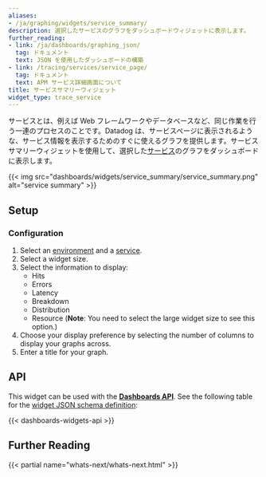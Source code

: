 ```yaml
---
aliases:
- /ja/graphing/widgets/service_summary/
description: 選択したサービスのグラフをダッシュボードウィジェットに表示します。
further_reading:
- link: /ja/dashboards/graphing_json/
  tag: ドキュメント
  text: JSON を使用したダッシュボードの構築
- link: /tracing/services/service_page/
  tag: ドキュメント
  text: APM サービス詳細画面について
title: サービスサマリーウィジェット
widget_type: trace_service
---
```


サービスとは、例えば Web フレームワークやデータベースなど、同じ作業を行う一連のプロセスのことです。Datadog は、サービスページに表示されるような、サービス情報を表示するためのすぐに使えるグラフを提供します。サービスサマリーウィジェットを使用して、選択した[サービス][1]のグラフをダッシュボードに表示します。

{{< img src="dashboards/widgets/service_summary/service_summary.png" alt="service summary" >}}

## Setup

### Configuration

1. Select an [environment][2] and a [service][1].
2. Select a widget size.
3. Select the information to display:
    * Hits
    * Errors
    * Latency
    * Breakdown
    * Distribution
    * Resource (**Note**: You need to select the large widget size to see this option.)
4. Choose your display preference by selecting the number of columns to display your graphs across.
5. Enter a title for your graph.

## API

This widget can be used with the **[Dashboards API][3]**. See the following table for the [widget JSON schema definition][4]:

{{< dashboards-widgets-api >}}

## Further Reading

{{< partial name="whats-next/whats-next.html" >}}

[1]: /ja/tracing/services/service_page/
[2]: /ja/tracing/send_traces/
[3]: /ja/api/latest/dashboards/
[4]: /ja/dashboards/graphing_json/widget_json/